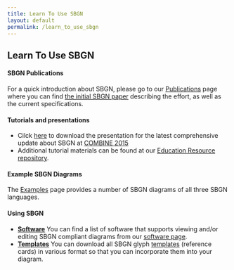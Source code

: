 ```yaml
---
title: Learn To Use SBGN
layout: default
permalink: /learn_to_use_sbgn
---
```


## Learn To Use SBGN

#### SBGN Publications
For a quick introduction about SBGN, please go to our [Publications](publications) page where you can find [the initial SBGN paper](http://www.nature.com/nbt/journal/v27/n8/full/nbt.1558.html) describing the effort, as well as the current specifications.

#### Tutorials and presentations
* Cilck [here](https://github.com/sbgn/educational-resources/raw/master/SBGN_update_101215.pdf) to download the presentation for the latest comprehensive update about SBGN at [COMBINE 2015](http://co.mbine.org/events/COMBINE_2015)
* Additional tutorial materials can be found at our [Education Resource repository](https://github.com/sbgn/educational-resources).

#### Example SBGN Diagrams
The [Examples](examples) page provides a number of SBGN diagrams of all three SBGN languages.

#### Using SBGN
* [**Software**](software_support) You can find a list of software that supports viewing and/or editing SBGN compliant diagrams from our [software page](software_support).
* [**Templates**](templates) You can download all SBGN glyph [templates](templates) (reference cards) in various format so that you can incorporate them into your diagram.
